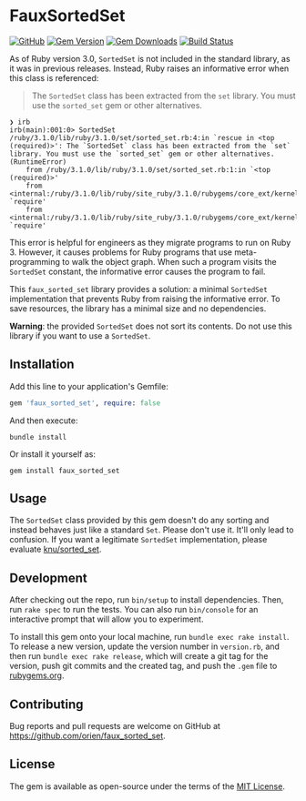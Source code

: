 # FauxSortedSet

[![GitHub](https://img.shields.io/github/license/orien/faux_sorted_set)](https://github.com/orien/faux_sorted_set/blob/main/LICENSE.txt)
[![Gem Version](https://img.shields.io/gem/v/faux_sorted_set.svg)](https://rubygems.org/gems/faux_sorted_set)
[![Gem Downloads](https://img.shields.io/gem/dt/faux_sorted_set.svg)](https://rubygems.org/gems/faux_sorted_set)
[![Build Status](https://github.com/orien/faux_sorted_set/workflows/tests/badge.svg?branch=main)](https://github.com/orien/faux_sorted_set/actions?query=branch%3Amain+workflow%3Atests)

As of Ruby version 3.0, `SortedSet` is not included in the standard library, as it was in previous releases. Instead, Ruby raises an informative error when this class is referenced:

> The `SortedSet` class has been extracted from the `set` library. You must use the `sorted_set` gem or other alternatives.

```
❯ irb
irb(main):001:0> SortedSet
/ruby/3.1.0/lib/ruby/3.1.0/set/sorted_set.rb:4:in `rescue in <top (required)>': The `SortedSet` class has been extracted from the `set` library. You must use the `sorted_set` gem or other alternatives. (RuntimeError)
	from /ruby/3.1.0/lib/ruby/3.1.0/set/sorted_set.rb:1:in `<top (required)>'
	from <internal:/ruby/3.1.0/lib/ruby/site_ruby/3.1.0/rubygems/core_ext/kernel_require.rb>:85:in `require'
	from <internal:/ruby/3.1.0/lib/ruby/site_ruby/3.1.0/rubygems/core_ext/kernel_require.rb>:85:in `require'
```

This error is helpful for engineers as they migrate programs to run on Ruby 3. However, it causes problems for Ruby programs that use meta-programming to walk the object graph. When such a program visits the `SortedSet` constant, the informative error causes the program to fail. 

This `faux_sorted_set` library provides a solution: a minimal `SortedSet` implementation that prevents Ruby from raising the informative error. To save resources, the library has a minimal size and no dependencies.

**Warning**: the provided `SortedSet` does not sort its contents. Do not use this library if you want to use a `SortedSet`.

## Installation

Add this line to your application's Gemfile:

```ruby
gem 'faux_sorted_set', require: false
```

And then execute:

```shell
bundle install
```

Or install it yourself as:

```shell
gem install faux_sorted_set
```

## Usage

The `SortedSet` class provided by this gem doesn't do any sorting and instead behaves just like a standard `Set`. Please don't use it. It'll only lead to confusion. If you want a legitimate `SortedSet` implementation, please evaluate [knu/sorted_set](https://github.com/knu/sorted_set).

## Development

After checking out the repo, run `bin/setup` to install dependencies. Then, run `rake spec` to run the tests. You can also run `bin/console` for an interactive prompt that will allow you to experiment.

To install this gem onto your local machine, run `bundle exec rake install`. To release a new version, update the version number in `version.rb`, and then run `bundle exec rake release`, which will create a git tag for the version, push git commits and the created tag, and push the `.gem` file to [rubygems.org](https://rubygems.org).

## Contributing

Bug reports and pull requests are welcome on GitHub at https://github.com/orien/faux_sorted_set.

## License

The gem is available as open-source under the terms of the [MIT License](https://opensource.org/licenses/MIT).

